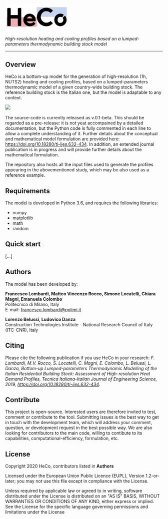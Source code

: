 <img src="https://github.com/SESAM-Polimi/HeCo/blob/master/heco_logo.png" width="200">

*High-resolution heating and cooling profiles based on a lumped-parameters thermodynamic building stock model*

---

## Overview
HeCo is a bottom-up model for the generation of high-resolution (1h, NUTS2) heating and cooling profiles, based on a lumped-parameters thermodynamic model of a given country-wide building stock. The reference building stock is the Italian one, but the model is adaptable to any context.

<img src="https://github.com/SESAM-Polimi/HeCo/blob/master/Regional_heat.jpg" width="500">

The source-code is currently released as v.0.1-beta. This should be regarded as a pre-release: it is not yeat accompained by a detailed documentation, but the Python code is fully commented in each line to allow a complete understanding of it. Further details about the conceptual and mathematical model formulation are provided here: https://doi.org/10.18280/ti-ijes.632-434. In addition, an extended journal publication is in progress and will provide further details about the mathematical formulation.

The repository also hosts all the input files used to generate the profiles appearing in the abovementioned study, which may be also used as a reference example. 

## Requirements
The model is developed in Python 3.6, and requires the following libraries:
* numpy
* matplotlib
* math
* random

## Quick start
[...]

## Authors
The model has been developed by:

**Francesco Lombardi, Matteo Vincenzo Rocco, Simone Locatelli, Chiara Magni, Emanuela Colombo** <br/>
Politecnico di Milano, Italy <br/>
E-mail: francesco.lombardi@polimi.it <br/>

**Lorenzo Belussi, Ludovico Danza** <br/>
Construction Technologies Institute - National Research Council of Italy (ITC-CNR), Italy <br/>

## Citing
Please cite the following publication if you use HeCo in your research:
*F. Lombardi, M.V. Rocco, S. Locatelli, C. Magni, E. Colombo, L. Belussi, L. Danza, Bottom-up Lumped-parameters Thermodynamic Modelling of the Italian Residential Building Stock: Assessment of High-resolution Heat Demand Profiles, Tecnica Italiana-Italian Journal of Engineering Science, 2019, https://doi.org/10.18280/ti-ijes.632-434.*

## Contribute
This project is open-source. Interested users are therefore invited to test, comment or contribute to the tool. Submitting issues is the best way to get in touch with the development team, which will address your comment, question, or development request in the best possible way. We are also looking for contributors to the main code, willing to contibute to its capabilities, computational-efficiency, formulation, etc. 

## License
Copyright 2020 HeCo, contributors listed in **Authors**

Licensed under the European Union Public Licence (EUPL), Version 1.2-or-later; you may not use this file except in compliance with the License.

Unless required by applicable law or agreed to in writing, software distributed under the License is distributed on an "AS IS" BASIS, WITHOUT WARRANTIES OR CONDITIONS OF ANY KIND, either express or implied. See the License for the specific language governing permissions and limitations under the License

